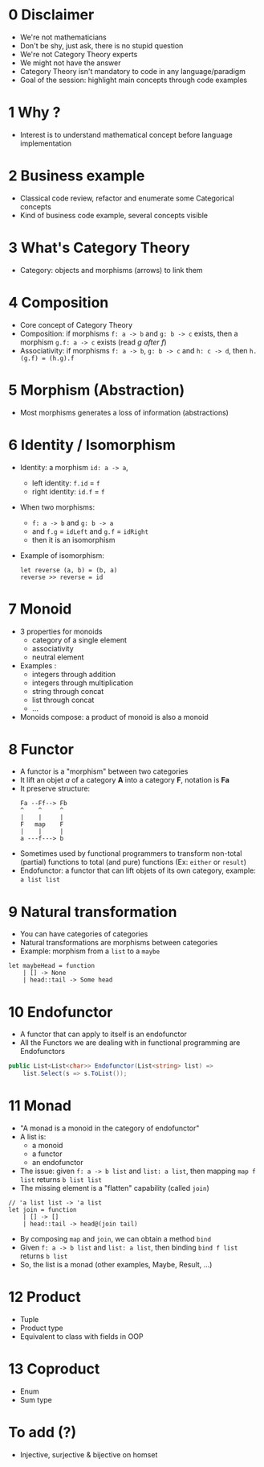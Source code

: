 # 0 Disclaimer 

- We're not mathematicians
- Don't be shy, just ask, there is no stupid question
- We're not Category Theory experts
- We might not have the answer
- Category Theory isn't mandatory to code in any language/paradigm
- Goal of the session: highlight main concepts through code examples

# 1 Why ?

- Interest is to understand mathematical concept before language implementation

# 2 Business example 

- Classical code review, refactor and enumerate some Categorical concepts
- Kind of business code example, several concepts visible

# 3 What's Category Theory 

- Category: objects and morphisms (arrows) to link them

# 4 Composition

- Core concept of Category Theory
- Composition: if morphisms ``f: a -> b`` and ``g: b -> c`` exists, then a morphism ``g.f: a -> c`` exists (read *g after f*)
- Associativity: if morphisms ``f: a -> b``, ``g: b -> c`` and ``h: c -> d``, then ``h.(g.f) = (h.g).f``

# 5 Morphism (Abstraction)

- Most morphisms generates a loss of information (abstractions)

# 6 Identity / Isomorphism

- Identity: a morphism ``id: a -> a``,
  - left identity: ``f.id`` = ``f``
  - right identity: ``id.f`` = ``f``

- When two morphisms:
  - ``f: a -> b`` and ``g: b -> a``
  - and ``f.g`` = ``idLeft`` and ``g.f`` = ``idRight``
  - then it is an isomorphism
- Example of isomorphism:
  ```F#  
  let reverse (a, b) = (b, a)
  reverse >> reverse = id
  ```

# 7 Monoid

- 3 properties for monoids
  - category of a single element
  - associativity
  - neutral element
- Examples :
  - integers through addition
  - integers through multiplication
  - string through concat
  - list through concat
  - ...
- Monoids compose: a product of monoid is also a monoid

# 8 Functor

- A functor is a "morphism" between two categories
- It lift an objet *a* of a category __A__ into a category __F__, notation is __Fa__
- It preserve structure:
  ```
  Fa --Ff--> Fb
  ^    ^     ^
  |    |     | 
  F   map    F
  |    |     |
  a ---f---> b
  ```
- Sometimes used by functional programmers to transform non-total (partial) functions to total (and pure) functions (Ex: ``either`` or ``result``)  
- Endofunctor: a functor that can lift objets of its own category, example: ``a list list``  

# 9 Natural transformation

- You can have categories of categories 
- Natural transformations are morphisms between categories
- Example: morphism from a ``list`` to a ``maybe``
```F#
let maybeHead = function
    | [] -> None
    | head::tail -> Some head
```

# 10 Endofunctor

- A functor that can apply to itself is an endofunctor
- All the Functors we are dealing with in functional programming are Endofunctors
```C#
public List<List<char>> Endofunctor(List<string> list) =>
    list.Select(s => s.ToList());
```

# 11 Monad

- "A monad is a monoid in the category of endofunctor"
- A list is:
  - a monoid 
  - a functor
  - an endofunctor
- The issue: given ``f: a -> b list`` and ``list: a list``, then mapping ``map f list`` returns ``b list list``
- The missing element is a "flatten" capability (called ``join``)
```F#
// 'a list list -> 'a list
let join = function
    | [] -> []
    | head::tail -> head@(join tail)
```
- By composing ``map`` and ``join``, we can obtain a method ``bind``
- Given ``f: a -> b list`` and ``list: a list``, then binding ``bind f list`` returns ``b list``
- So, the list is a monad (other examples, Maybe, Result, ...)

# 12 Product

- Tuple
- Product type
- Equivalent to class with fields in OOP 

# 13 Coproduct

- Enum
- Sum type

# To add (?)

- Injective, surjective & bijective on homset